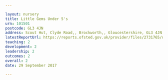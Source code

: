 ```yaml
---

layout: nursery
title: Little Gems Under 5's
urn: 101501
postcode: GL3 4JN
address: Scout Hut, Clyde Road,, Brockworth,, Gloucestershire, GL3 4JN
latestReportUrl: https://reports.ofsted.gov.uk/provider/files/2731765/urn/101501.pdf
teaching: 2
development: 2
leadership: 2
outcomes: 2
overall: 2
date: 29 September 2017

---
```

